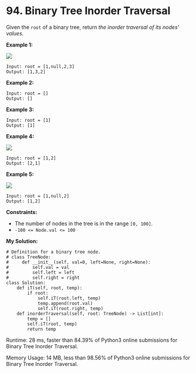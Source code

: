 # 94. Binary Tree Inorder Traversal

Given the  `root`  of a binary tree, return  _the inorder traversal of its nodes' values_.

**Example 1:**

![](https://assets.leetcode.com/uploads/2020/09/15/inorder_1.jpg)
```
Input: root = [1,null,2,3]
Output: [1,3,2]
```
**Example 2:**
```
Input: root = []
Output: []
```
**Example 3:**
```
Input: root = [1]
Output: [1]
```
**Example 4:**

![](https://assets.leetcode.com/uploads/2020/09/15/inorder_5.jpg)
```
Input: root = [1,2]
Output: [2,1]
```
**Example 5:**

![](https://assets.leetcode.com/uploads/2020/09/15/inorder_4.jpg)
```
Input: root = [1,null,2]
Output: [1,2]
```
**Constraints:**

-   The number of nodes in the tree is in the range  `[0, 100]`.
-   `-100 <= Node.val <= 100`

**My Solution:**
```python=
# Definition for a binary tree node.
# class TreeNode:
#     def __init__(self, val=0, left=None, right=None):
#         self.val = val
#         self.left = left
#         self.right = right
class Solution:
    def iT(self, root, temp):
        if root:
            self.iT(root.left, temp)
            temp.append(root.val)
            self.iT(root.right, temp)      
    def inorderTraversal(self, root: TreeNode) -> List[int]:
        temp = []
        self.iT(root, temp)
        return temp
```
Runtime: 28 ms, faster than 84.39% of Python3 online submissions for Binary Tree Inorder Traversal.

Memory Usage: 14 MB, less than 98.56% of Python3 online submissions for Binary Tree Inorder Traversal.